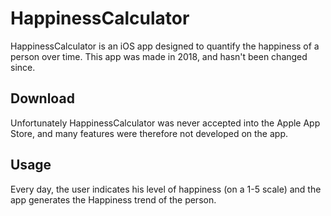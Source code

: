 # HappinessCalculator
HappinessCalculator is an iOS app designed to quantify the happiness of a person over time.
This app was made in 2018, and hasn't been changed since.

## Download
Unfortunately HappinessCalculator was never accepted into the Apple App Store, and many features were therefore not developed on the app.

## Usage
Every day, the user indicates his level of happiness (on a 1-5 scale) and the app generates the Happiness trend of the person.
